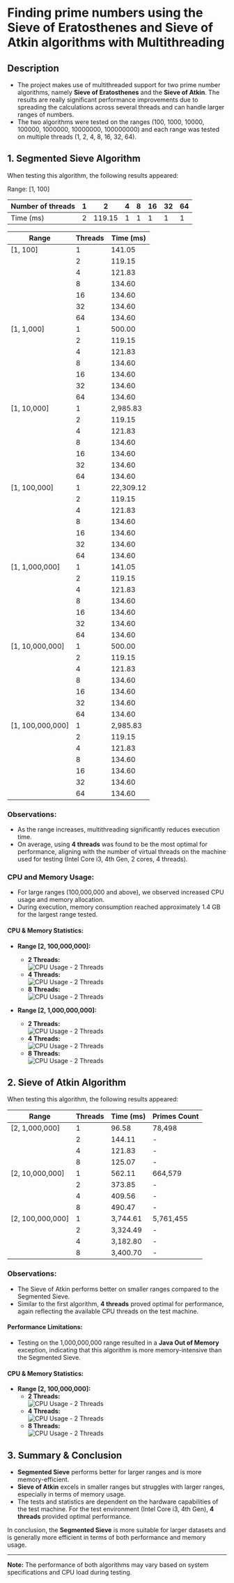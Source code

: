 # Finding prime numbers using the Sieve of Eratosthenes and Sieve of Atkin algorithms with Multithreading

## Description
- The project makes use of multithreaded support for two prime number algorithms, namely **Sieve of Eratosthenes** and the **Sieve of Atkin**. The results are really significant performance improvements due to spreading the calculations across several threads and can handle larger ranges of numbers.
- The two algorithms were tested on the ranges (100, 1000, 10000, 100000, 1000000, 10000000, 100000000) and each range was tested on multiple threads (1, 2, 4, 8, 16, 32, 64).

## 1. Segmented Sieve Algorithm

When testing this algorithm, the following results appeared:

Range: [1, 100]

| Number of threads  | 1           | 2           | 4           | 8           | 16           | 32           | 64           |
|--------------------|-------------|-------------|-------------|-------------|--------------|--------------|--------------|
| Time (ms)          | 2           | 119.15     | 1           | 1           | 1           | 1           | 1           |

| Range          | Threads | Time (ms)  |
|----------------|---------|------------|
| [1, 100]       | 1       | 141.05     |
|                | 2       | 119.15     |
|                | 4       | 121.83     |
|                | 8       | 134.60     |
|                | 16       | 134.60     |
|                | 32       | 134.60     |
|                | 64       | 134.60     |
| [1, 1,000]  | 1       | 500.00     |
|                | 2       | 119.15     |
|                | 4       | 121.83     |
|                | 8       | 134.60     |
|                | 16       | 134.60     |
|                | 32       | 134.60     |
|                | 64       | 134.60     |
| [1, 10,000] | 1       | 2,985.83   |
|                | 2       | 119.15     |
|                | 4       | 121.83     |
|                | 8       | 134.60     |
|                | 16       | 134.60     |
|                | 32       | 134.60     |
|                | 64       | 134.60     |
| [1, 100,000]| 1      | 22,309.12  |
|                | 2       | 119.15     |
|                | 4       | 121.83     |
|                | 8       | 134.60     |
|                | 16       | 134.60     |
|                | 32       | 134.60     |
|                | 64       | 134.60     |
| [1, 1,000,000]   | 1       | 141.05     |
|                | 2       | 119.15     |
|                | 4       | 121.83     |
|                | 8       | 134.60     |
|                | 16       | 134.60     |
|                | 32       | 134.60     |
|                | 64       | 134.60     |
| [1, 10,000,000]  | 1       | 500.00     |
|                | 2       | 119.15     |
|                | 4       | 121.83     |
|                | 8       | 134.60     |
|                | 16       | 134.60     |
|                | 32       | 134.60     |
|                | 64       | 134.60     |
| [1, 100,000,000] | 1       | 2,985.83   |
|                | 2       | 119.15     |
|                | 4       | 121.83     |
|                | 8       | 134.60     |
|                | 16       | 134.60     |
|                | 32       | 134.60     |
|                | 64       | 134.60     |

### Observations:
- As the range increases, multithreading significantly reduces execution time.
- On average, using **4 threads** was found to be the most optimal for performance, aligning with the number of virtual threads on the machine used for testing (Intel Core i3, 4th Gen, 2 cores, 4 threads).
  
### CPU and Memory Usage:
- For large ranges (100,000,000 and above), we observed increased CPU usage and memory allocation.
- During execution, memory consumption reached approximately 1.4 GB for the largest range tested.

#### CPU & Memory Statistics:
- **Range [2, 100,000,000]:**
  - **2 Threads:**  
    ![CPU Usage - 2 Threads](./images/segmented/100/2.PNG)
  - **4 Threads:**  
    ![CPU Usage - 2 Threads](./images/segmented/100/4.PNG)
  - **8 Threads:**  
    ![CPU Usage - 2 Threads](./images/segmented/100/8.PNG)
  
- **Range [2, 1,000,000,000]:**
  - **2 Threads:**  
    ![CPU Usage - 2 Threads](./images/segmented/billion/2.PNG)
  - **4 Threads:**  
    ![CPU Usage - 2 Threads](./images/segmented/billion/4.PNG)
  - **8 Threads:**  
    ![CPU Usage - 2 Threads](./images/segmented/billion/8.PNG)

## 2. Sieve of Atkin Algorithm

When testing this algorithm, the following results appeared:

| Range          | Threads | Time (ms)  | Primes Count |
|----------------|---------|------------|--------------|
| [2, 1,000,000]   | 1       | 96.58      | 78,498       |
|                | 2       | 144.11     | -            |
|                | 4       | 121.83     | -            |
|                | 8       | 125.07     | -            |
| [2, 10,000,000]  | 1       | 562.11     | 664,579      |
|                | 2       | 373.85     | -            |
|                | 4       | 409.56     | -            |
|                | 8       | 490.47     | -            |
| [2, 100,000,000] | 1       | 3,744.61   | 5,761,455    |
|                | 2       | 3,324.49   | -            |
|                | 4       | 3,182.80   | -            |
|                | 8       | 3,400.70   | -            |

### Observations:
- The Sieve of Atkin performs better on smaller ranges compared to the Segmented Sieve.
- Similar to the first algorithm, **4 threads** proved optimal for performance, again reflecting the available CPU threads on the test machine.
  
#### Performance Limitations:
- Testing on the 1,000,000,000 range resulted in a **Java Out of Memory** exception, indicating that this algorithm is more memory-intensive than the Segmented Sieve.

#### CPU & Memory Statistics:
- **Range [2, 100,000,000]:**
  - **2 Threads:**  
    ![CPU Usage - 2 Threads](./images/Atkin/2.PNG)
  - **4 Threads:**  
    ![CPU Usage - 2 Threads](./images/Atkin/4.PNG)
  - **8 Threads:**  
    ![CPU Usage - 2 Threads](./images/Atkin/8.PNG)

## 3. Summary & Conclusion

- **Segmented Sieve** performs better for larger ranges and is more memory-efficient.
- **Sieve of Atkin** excels in smaller ranges but struggles with larger ranges, especially in terms of memory usage.
- The tests and statistics are dependent on the hardware capabilities of the test machine. For the test environment (Intel Core i3, 4th Gen), **4 threads** provided optimal performance.
  
In conclusion, the **Segmented Sieve** is more suitable for larger datasets and is generally more efficient in terms of both performance and memory usage.

--- 

**Note:** The performance of both algorithms may vary based on system specifications and CPU load during testing.
